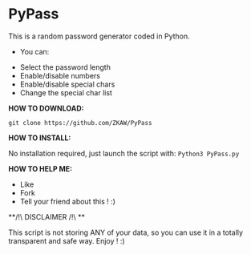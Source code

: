 # PyPass
This is a random password generator coded in Python.

* You can:

- Select the password length
- Enable/disable numbers
- Enable/disable special chars
- Change the special char list

**HOW TO DOWNLOAD:**

`git clone https://github.com/ZKAW/PyPass`

**HOW TO INSTALL:**

No installation required, just launch the script with:
`Python3 PyPass.py`

**HOW TO HELP ME:**

- Like
- Fork
- Tell your friend about this ! :)

**/!\ DISCLAIMER /!\ **

This script is not storing ANY of your data, so you can use it in a totally transparent and safe way. Enjoy ! :)
